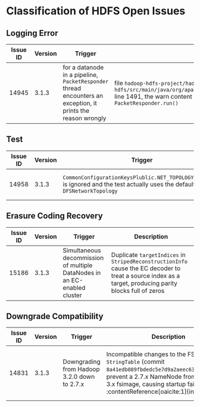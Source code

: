 # Classification of HDFS Open Issues

## Logging Error

| Issue ID | Version | Trigger | Explain |
|----------|---------|-----------|--------|
| 14945 | 3.1.3 | for a datanode in a pipeline, `PacketResponder` thread encounters an exception, it prints the reason wrongly | file `hadoop-hdfs-project/hadoop-hdfs/src/main/java/org/apache/hadoop/hdfs/server/datanode/BlockReceiver.java` line 1491, the warn content should not be `BlockReceiver.run()` but `PacketResponder.run()`|

## Test

| Issue ID | Version | Trigger | Explain |
|----------|---------|-----------|--------|
| 14958 | 3.1.3 | `CommonConfigurationKeysPlublic.NET_TOPOLOGY_IMPL_KEY` is ignored and the test actually uses the default `DFSNetworkTopology`| The flag `DFSConfigKeys.DFS_SUE_NETWORK_TOPOLOGY_KEY` default to true, and thus the `Common...` flag is ignored |

## Erasure Coding Recovery

| Issue ID | Version | Trigger | Description | 
|------------|---------|------------------------------------------------------------------|-------------------------------------------------------------------------------------------------------------------------------|
| 15186 | 3.1.3 | Simultaneous decommission of multiple DataNodes in an EC-enabled cluster | Duplicate `targetIndices` in `StripedReconstructionInfo` cause the EC decoder to treat a source index as a target, producing parity blocks full of zeros |

## Downgrade Compatibility

| Issue ID | Version | Trigger | Description | Resolution |
|------------|---------|---------------------------------------------------------------|---------------------------------------------------------------------------------------------------------------------------------------------------------|---------------------------------------------------------------------------------------------------------------------------------------------------------------------------------------|
| 14831 | 3.1.3 | Downgrading from Hadoop 3.2.0 down to 2.7.x | Incompatible changes to the FSImage `StringTable` (commit `8a41edb089fbdedc5e7d9a2aeec63d126afea49f`) prevent a 2.7.x NameNode from reading a 3.x fsimage, causing startup failure :contentReference[oaicite:1]{index=1} | Revert or back‐port the `StringTable` format change (apply commit `8a41edb089fbdedc5e7d9a2aeec63d126afea49f`) so that older NameNodes can read the image (see HDFS-13596), or upgrade to a release that includes this fix :contentReference[oaicite:2]{index=2}. |
